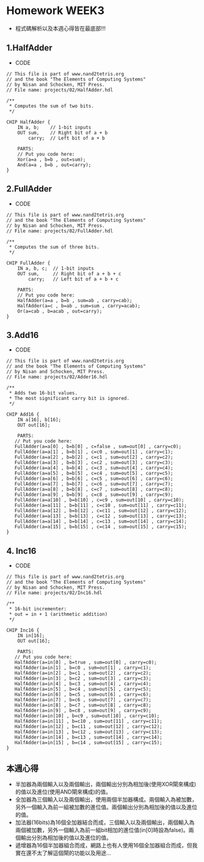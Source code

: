 # Homework WEEK3

* 程式碼解析以及本週心得皆在最底部!!!

## 1.HalfAdder

* CODE

<pre><code>// This file is part of www.nand2tetris.org
// and the book "The Elements of Computing Systems"
// by Nisan and Schocken, MIT Press.
// File name: projects/02/HalfAdder.hdl

/**
 * Computes the sum of two bits.
 */

CHIP HalfAdder {
    IN a, b;    // 1-bit inputs
    OUT sum,    // Right bit of a + b 
        carry;  // Left bit of a + b

    PARTS:
    // Put you code here:
    Xor(a=a , b=b , out=sum);
    And(a=a , b=b , out=carry);
}
</code></pre>

## 2.FullAdder

* CODE

<pre><code>// This file is part of www.nand2tetris.org
// and the book "The Elements of Computing Systems"
// by Nisan and Schocken, MIT Press.
// File name: projects/02/FullAdder.hdl

/**
 * Computes the sum of three bits.
 */

CHIP FullAdder {
    IN a, b, c;  // 1-bit inputs
    OUT sum,     // Right bit of a + b + c
        carry;   // Left bit of a + b + c

    PARTS:
    // Put you code here:
    HalfAdder(a=a , b=b , sum=ab , carry=cab);
    HalfAdder(a=c , b=ab , sum=sum , carry=acab);
    Or(a=cab , b=acab , out=carry);
}</code></pre>

## 3.Add16

* CODE
<pre><code>// This file is part of www.nand2tetris.org
// and the book "The Elements of Computing Systems"
// by Nisan and Schocken, MIT Press.
// File name: projects/02/Adder16.hdl

/**
 * Adds two 16-bit values.
 * The most significant carry bit is ignored.
 */

CHIP Add16 {
    IN a[16], b[16];
    OUT out[16];

    PARTS:
   // Put you code here:
   FullAdder(a=a[0] , b=b[0] , c=false , sum=out[0] , carry=c0);
   FullAdder(a=a[1] , b=b[1] , c=c0 , sum=out[1] , carry=c1);
   FullAdder(a=a[2] , b=b[2] , c=c1 , sum=out[2] , carry=c2);
   FullAdder(a=a[3] , b=b[3] , c=c2 , sum=out[3] , carry=c3);
   FullAdder(a=a[4] , b=b[4] , c=c3 , sum=out[4] , carry=c4);
   FullAdder(a=a[5] , b=b[5] , c=c4 , sum=out[5] , carry=c5);
   FullAdder(a=a[6] , b=b[6] , c=c5 , sum=out[6] , carry=c6);
   FullAdder(a=a[7] , b=b[7] , c=c6 , sum=out[7] , carry=c7);
   FullAdder(a=a[8] , b=b[8] , c=c7 , sum=out[8] , carry=c8);
   FullAdder(a=a[9] , b=b[9] , c=c8 , sum=out[9] , carry=c9);
   FullAdder(a=a[10] , b=b[10] , c=c9 , sum=out[10] , carry=c10);
   FullAdder(a=a[11] , b=b[11] , c=c10 , sum=out[11] , carry=c11);
   FullAdder(a=a[12] , b=b[12] , c=c11 , sum=out[12] , carry=c12);
   FullAdder(a=a[13] , b=b[13] , c=c12 , sum=out[13] , carry=c13);
   FullAdder(a=a[14] , b=b[14] , c=c13 , sum=out[14] , carry=c14);
   FullAdder(a=a[15] , b=b[15] , c=c14 , sum=out[15] , carry=c15);
}</code></pre>

## 4. Inc16

* CODE

<pre><code>// This file is part of www.nand2tetris.org
// and the book "The Elements of Computing Systems"
// by Nisan and Schocken, MIT Press.
// File name: projects/02/Inc16.hdl

/**
 * 16-bit incrementer:
 * out = in + 1 (arithmetic addition)
 */

CHIP Inc16 {
    IN in[16];
    OUT out[16];

    PARTS:
   // Put you code here:
   HalfAdder(a=in[0] , b=true , sum=out[0] , carry=c0);
   HalfAdder(a=in[1] , b=c0 , sum=out[1] , carry=c1);
   HalfAdder(a=in[2] , b=c1 , sum=out[2] , carry=c2);
   HalfAdder(a=in[3] , b=c2 , sum=out[3] , carry=c3);
   HalfAdder(a=in[4] , b=c3 , sum=out[4] , carry=c4);
   HalfAdder(a=in[5] , b=c4 , sum=out[5] , carry=c5);
   HalfAdder(a=in[6] , b=c5 , sum=out[6] , carry=c6);
   HalfAdder(a=in[7] , b=c6 , sum=out[7] , carry=c7);
   HalfAdder(a=in[8] , b=c7 , sum=out[8] , carry=c8);
   HalfAdder(a=in[9] , b=c8 , sum=out[9] , carry=c9);
   HalfAdder(a=in[10] , b=c9 , sum=out[10] , carry=c10);
   HalfAdder(a=in[11] , b=c10 , sum=out[11] , carry=c11);
   HalfAdder(a=in[12] , b=c11 , sum=out[12] , carry=c12);
   HalfAdder(a=in[13] , b=c12 , sum=out[13] , carry=c13);
   HalfAdder(a=in[14] , b=c13 , sum=out[14] , carry=c14);
   HalfAdder(a=in[15] , b=c14 , sum=out[15] , carry=c15);
}</code></pre>

## 本週心得

* 半加器為兩個輸入以及兩個輸出，兩個輸出分別為相加後(使用XOR閘來構成)的值以及進位(使用AND閘來構成)的值。
* 全加器為三個輸入以及兩個輸出，使用兩個半加器構成。兩個輸入為被加數，另外一個輸入為前一組被加數的進位值。兩個輸出分別為相加後的值以及進位的值。
* 加法器(16bits)為16個全加器結合而成，三個輸入以及兩個輸出，兩個輸入為兩個被加數，另外一個輸入為前一組bit相加的進位值(in[0]時設為false)。兩個輸出分別為相加後的值以及進位的值。
* 遞增器為16個半加器組合而成，網路上也有人使用16個全加器組合而成，但我實在還不太了解這個閘的功能以及用途...